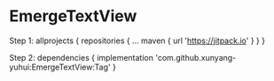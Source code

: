 # EmergeTextView

Step 1:
allprojects {
		repositories {
			...
			maven { url 'https://jitpack.io' }
		}
	}
  
  Step 2:
  dependencies {
	        implementation 'com.github.xunyang-yuhui:EmergeTextView:Tag'
	}
